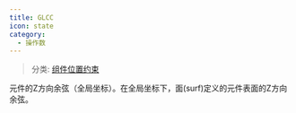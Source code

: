 ```yaml
---
title: GLCC
icon: state
category:
  - 操作数
---
```


> 分类: [组件位置约束](/hb/operands/130/873/  "Zemax 操作数 组件位置约束")

元件的Z方向余弦（全局坐标）。在全局坐标下，面(surf)定义的元件表面的Z方向余弦。